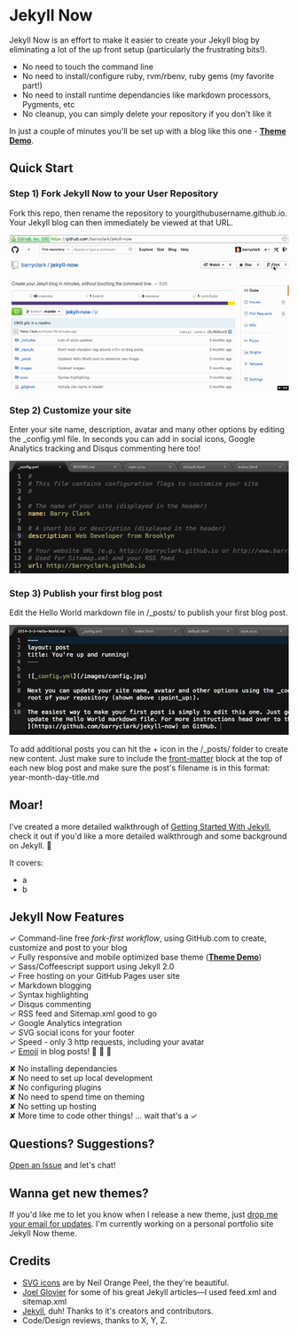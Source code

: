 # Jekyll Now

Jekyll Now is an effort to make it easier to create your Jekyll blog by eliminating a lot of the up front setup (particularly the frustrating bits!).

- No need to touch the command line
- No need to install/configure ruby, rvm/rbenv, ruby gems (my favorite part!)
- No need to install runtime dependancies like markdown processors, Pygments, etc
- No cleanup, you can simply delete your repository if you don't like it

In just a couple of minutes you'll be set up with a blog like this one - [**Theme Demo**](http://jekyllnow.com). 

## Quick Start

### Step 1) Fork Jekyll Now to your User Repository

Fork this repo, then rename the repository to yourgithubusername.github.io. Your Jekyll blog can then immediately be viewed at that URL.

![Step 1](/images/step1.gif "Step 1")
  

### Step 2) Customize your site

Enter your site name, description, avatar and many other options by editing the _config.yml file. In seconds you can add in social icons, Google Analytics tracking and Disqus commenting here too!

![_config.yml](/images/config.jpg "_config.yml")
  

### Step 3) Publish your first blog post

Edit the Hello World markdown file in /_posts/ to publish your first blog post.

![First Post](/images/first-post.jpg "First Post")

To add additional posts you can hit the + icon in the /_posts/ folder to create new content. Just make sure to include the [front-matter](http://jekyllrb.com/docs/frontmatter/) block at the top of each new blog post and make sure the post's filename is in this format: year-month-day-title.md


## Moar!

I've created a more detailed walkthrough of [Getting Started With Jekyll](#), check it out if you'd like a more detailed walkthrough and some background on Jekyll. :metal:

It covers:

- a
- b

## Jekyll Now Features

✓ Command-line free _fork-first workflow_, using GitHub.com to create, customize and post to your blog  
✓ Fully responsive and mobile optimized base theme (**[Theme Demo](http://jekyllnow.com)**)  
✓ Sass/Coffeescript support using Jekyll 2.0  
✓ Free hosting on your GitHub Pages user site  
✓ Markdown blogging  
✓ Syntax highlighting  
✓ Disqus commenting  
✓ RSS feed and Sitemap.xml good to go  
✓ Google Analytics integration  
✓ SVG social icons for your footer  
✓ Speed - only 3 http requests, including your avatar  
✓ [Emoji](http://www.emoji-cheat-sheet.com/) in blog posts! :sparkling_heart: :sparkling_heart: :sparkling_heart:  

✘ No installing dependancies  
✘ No need to set up local development  
✘ No configuring plugins  
✘ No need to spend time on theming  
✘ No setting up hosting  
✘ More time to code other things! ... wait that's a ✓  

## Questions? Suggestions?

[Open an Issue](https://github.com/barryclark/jekyll-now/issues/new) and let's chat!

## Wanna get new themes?

If you'd like me to let you know when I release a new theme, just [drop me your email for updates](http://getresponse.com). I'm currently working on a personal portfolio site Jekyll Now theme.

## Credits

- [SVG icons](https://github.com/neilorangepeel/Free-Social-Icons) are by Neil Orange Peel, the they're beautiful. 
- [Joel Glovier](http://joelglovier.com/writing/) for some of his great Jekyll articles—I used feed.xml and sitemap.xml
- [Jekyll](https://github.com/jekyll/jekyll), duh! Thanks to it's creators and contributors.
- Code/Design reviews, thanks to X, Y, Z.
